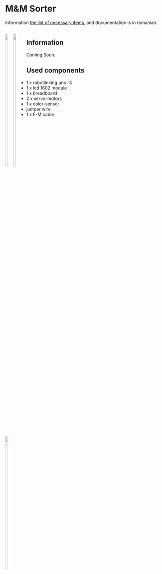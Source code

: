 
# M&M Sorter

<p>Information <a href = "https://docs.google.com/document/d/1kxodLAJLGkm1ro1c2_9M5vvlxAfv8lFYGnMvJd8eEiU/edit?usp=sharing">the list of necessary items</a>, and documentation is in romanian.</p>

<a href = "https://drive.google.com/open?id=1pw-dHcAWsJrTj6GxN-NlucRSvHBX6qij"><img src=""/></a>

<div style="float: left;">
  <img src="" width="33%"/>
  <img src="" width="33%"/>
  <img src="" width="33%"/>
</div>

<h2>Information</h2>
<p> Coming Soon. </p>
<h2>Used components</h2>
<ul>
  <li>1 x robotlinking uno r3</li>
  <li>1 x lcd 1602 module</li>
  <li>1 x breadboard</li>
  <li>2 x servo-motors</li>
  <li>1 x color-sensor</li>
  <li>jumper wire</li>
  <li>1 x F-M cable</li>
</ul>
